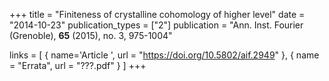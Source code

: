 +++
title = "Finiteness of crystalline cohomology of higher level"
date = "2014-10-23"
publication_types = ["2"]
publication = "Ann. Inst. Fourier (Grenoble), **65** (2015), no. 3, 975-1004"

links = [ { name='Article <i class="ai ai-open-access"></i>', url = "https://doi.org/10.5802/aif.2949" }, { name = "Errata", url = "???.pdf" } ]
+++
